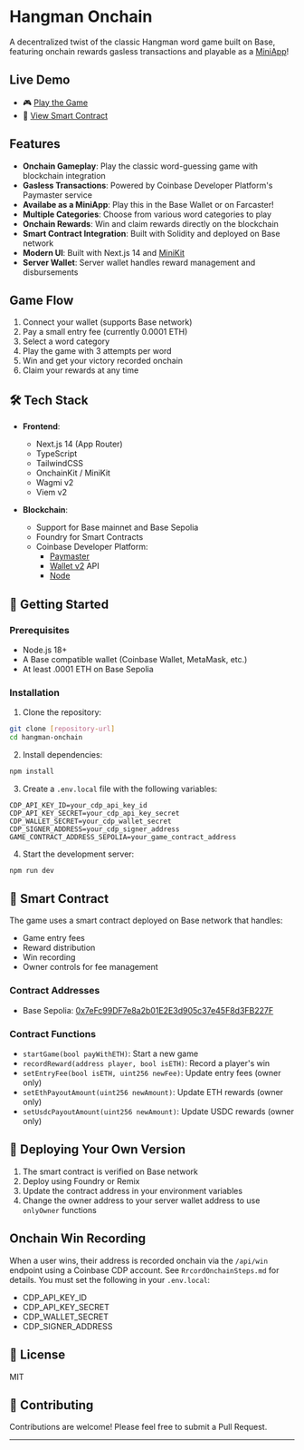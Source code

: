 # Hangman Onchain

A decentralized twist of the classic Hangman word game built on Base, featuring onchain rewards gasless transactions and playable as a [MiniApp]!

## Live Demo

- 🎮 [Play the Game](https://onchain-hangman-ruddy.vercel.app/)
- 📝 [View Smart Contract](https://sepolia.basescan.org/address/0x352d55dd643ec049191d133a146be3086e0e1b85#code)

## Features

- **Onchain Gameplay**: Play the classic word-guessing game with blockchain integration
- **Gasless Transactions**: Powered by Coinbase Developer Platform's Paymaster service
- **Availabe as a MiniApp**: Play this in the Base Wallet or on Farcaster!
- **Multiple Categories**: Choose from various word categories to play
- **Onchain Rewards**: Win and claim rewards directly on the blockchain
- **Smart Contract Integration**: Built with Solidity and deployed on Base network
- **Modern UI**: Built with Next.js 14 and [MiniKit]
- **Server Wallet**: Server wallet handles reward management and disbursements

## Game Flow

1. Connect your wallet (supports Base network)
2. Pay a small entry fee (currently 0.0001 ETH)
3. Select a word category
4. Play the game with 3 attempts per word
5. Win and get your victory recorded onchain
6. Claim your rewards at any time

## 🛠️ Tech Stack

- **Frontend**:

  - Next.js 14 (App Router)
  - TypeScript
  - TailwindCSS
  - OnchainKit / MiniKit
  - Wagmi v2
  - Viem v2

- **Blockchain**:
  - Support for Base mainnet and Base Sepolia
  - Foundry for Smart Contracts
  - Coinbase Developer Platform:
    - [Paymaster]
    - [Wallet v2] API
    - [Node]

## 🚀 Getting Started

### Prerequisites

- Node.js 18+
- A Base compatible wallet (Coinbase Wallet, MetaMask, etc.)
- At least .0001 ETH on Base Sepolia

### Installation

1. Clone the repository:

```bash
git clone [repository-url]
cd hangman-onchain
```

2. Install dependencies:

```bash
npm install
```

3. Create a `.env.local` file with the following variables:

```env
CDP_API_KEY_ID=your_cdp_api_key_id
CDP_API_KEY_SECRET=your_cdp_api_key_secret
CDP_WALLET_SECRET=your_cdp_wallet_secret
CDP_SIGNER_ADDRESS=your_cdp_signer_address
GAME_CONTRACT_ADDRESS_SEPOLIA=your_game_contract_address
```

4. Start the development server:

```bash
npm run dev
```

## 📝 Smart Contract

The game uses a smart contract deployed on Base network that handles:

- Game entry fees
- Reward distribution
- Win recording
- Owner controls for fee management

### Contract Addresses

- Base Sepolia: [0x7eFc99DF7e8a2b01E2E3d905c37e45F8d3FB227F](https://sepolia.basescan.org/address/0x7eFc99DF7e8a2b01E2E3d905c37e45F8d3FB227F#code)

### Contract Functions

- `startGame(bool payWithETH)`: Start a new game
- `recordReward(address player, bool isETH)`: Record a player's win
- `setEntryFee(bool isETH, uint256 newFee)`: Update entry fees (owner only)
- `setEthPayoutAmount(uint256 newAmount)`: Update ETH rewards (owner only)
- `setUsdcPayoutAmount(uint256 newAmount)`: Update USDC rewards (owner only)

## 🔄 Deploying Your Own Version

1. The smart contract is verified on Base network
2. Deploy using Foundry or Remix
3. Update the contract address in your environment variables
4. Change the owner address to your server wallet address to use `onlyOwner` functions

## Onchain Win Recording

When a user wins, their address is recorded onchain via the `/api/win` endpoint using a Coinbase CDP account. See `RrcordOnchainSteps.md` for details. You must set the following in your `.env.local`:

- CDP_API_KEY_ID
- CDP_API_KEY_SECRET
- CDP_WALLET_SECRET
- CDP_SIGNER_ADDRESS

## 📜 License

MIT

## 🤝 Contributing

Contributions are welcome! Please feel free to submit a Pull Request.

---

[MiniKit]: https://docs.base.org/builderkits/minikit/overview
[MiniApp]: https://miniapps.farcaster.xyz/
[Node]: https://portal.cdp.coinbase.com/products/node
[Wallet v2]: https://docs.cdp.coinbase.com/wallet-api-v2/docs/welcome
[Paymaster]: https://docs.cdp.coinbase.com/paymaster/docs/paymaster-bundler-qs-ui
